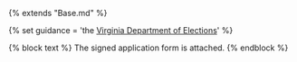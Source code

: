{% extends "Base.md" %}

{% set guidance = 'the [Virginia Department of Elections](https://www.elections.virginia.gov/casting-a-ballot/absentee-voting/)' %}

{% block text %}
The signed application form is attached.
{% endblock %}
